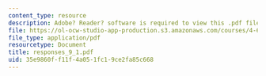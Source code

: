 ```yaml
---
content_type: resource
description: Adobe? Reader? software is required to view this .pdf file.
file: https://ol-ocw-studio-app-production.s3.amazonaws.com/courses/4-645-selected-topics-in-architecture-architecture-from-1750-to-the-present-fall-2004/35e9860ff11f4a051fc19ce2fa85c668_responses_9_1.pdf
file_type: application/pdf
resourcetype: Document
title: responses_9_1.pdf
uid: 35e9860f-f11f-4a05-1fc1-9ce2fa85c668
---
```

